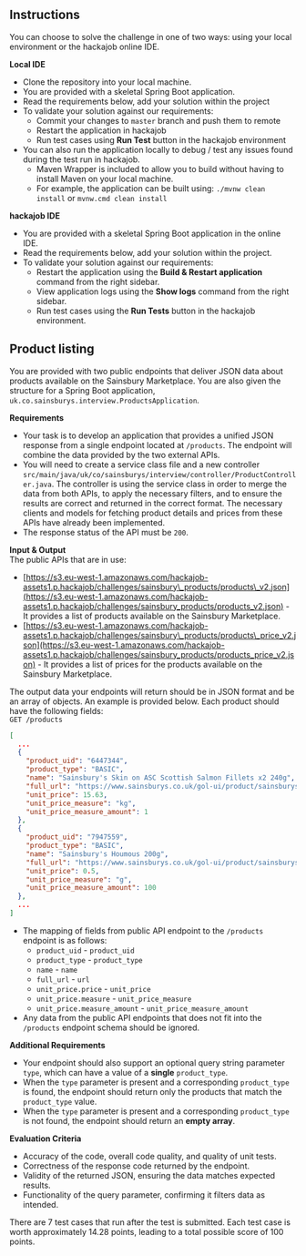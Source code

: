 ## Instructions  
You can choose to solve the challenge in one of two ways: using your local environment or the hackajob online IDE.  
  
**Local IDE**  
* Clone the repository into your local machine.
* You are provided with a skeletal Spring Boot application.
* Read the requirements below, add your solution within the project
* To validate your solution against our requirements:
    * Commit your changes to `master` branch and push them to remote
    * Restart the application in hackajob
    * Run test cases using **Run Test** button in the hackajob environment
* You can also run the application locally to debug / test any issues found during the test run in hackajob.
    * Maven Wrapper is included to allow you to build without having to install Maven on your local machine.
    * For example, the application can be built using: `./mvnw clean install` or `mvnw.cmd clean install`

**hackajob IDE**  
* You are provided with a skeletal Spring Boot application in the online IDE.
* Read the requirements below, add your solution within the project.
* To validate your solution against our requirements:
    * Restart the application using the **Build & Restart application** command from the right sidebar.
    * View application logs using the **Show logs** command from the right sidebar.
    * Run test cases using the **Run Tests** button in the hackajob environment.  
  
## Product listing  
You are provided with two public endpoints that deliver JSON data about products available on the Sainsbury Marketplace. You are also given the structure for a Spring Boot application, `uk.co.sainsburys.interview.ProductsApplication`.  
  
**Requirements**  
* Your task is to develop an application that provides a unified JSON response from a single endpoint located at `/products`. The endpoint will combine the data provided by the two external APIs.
* You will need to create a service class file and a new controller `src/main/java/uk/co/sainsburys/interview/controller/ProductController.java`. The controller is using the service class in order to merge the data from both APIs, to apply the necessary filters, and to ensure the results are correct and returned in the correct format. The necessary clients and models for fetching product details and prices from these APIs have already been implemented.
* The response status of the API must be `200`.   
  
**Input & Output**  
The public APIs that are in use: 
* [https://s3.eu-west-1.amazonaws.com/hackajob-assets1.p.hackajob/challenges/sainsbury\_products/products\_v2.json](https://s3.eu-west-1.amazonaws.com/hackajob-assets1.p.hackajob/challenges/sainsbury_products/products_v2.json) - It provides a list of products available on the Sainsbury Marketplace.
* [https://s3.eu-west-1.amazonaws.com/hackajob-assets1.p.hackajob/challenges/sainsbury\_products/products\_price_v2.json](https://s3.eu-west-1.amazonaws.com/hackajob-assets1.p.hackajob/challenges/sainsbury_products/products_price_v2.json) - It provides a list of prices for the products available on the Sainsbury Marketplace.
  
The output data your endpoints will return should be in JSON format and be an array of objects. An example is provided below. Each product should have the following fields:  
```GET /products```
```json
[
  ...
  {
    "product_uid": "6447344",
    "product_type": "BASIC",
    "name": "Sainsbury's Skin on ASC Scottish Salmon Fillets x2 240g",
    "full_url": "https://www.sainsburys.co.uk/gol-ui/product/sainsburys-responsibly-sourced-scottish-salmon-fillet-x2-240g",
    "unit_price": 15.63,
    "unit_price_measure": "kg",
    "unit_price_measure_amount": 1
  },
  {
    "product_uid": "7947559",
    "product_type": "BASIC",
    "name": "Sainsbury's Houmous 200g",
    "full_url": "https://www.sainsburys.co.uk/gol-ui/product/sainsburys-houmous-200g",
    "unit_price": 0.5,
    "unit_price_measure": "g",
    "unit_price_measure_amount": 100
  },
  ...
]
```
* The mapping of fields from public API endpoint to the `/products` endpoint is as follows:
  * `product_uid` - `product_uid`
  * `product_type` - `product_type`
  * `name` - `name`
  * `full_url` - `url`
  * `unit_price.price` - `unit_price`
  * `unit_price.measure` - `unit_price_measure`
  * `unit_price.measure_amount` - `unit_price_measure_amount`
* Any data from the public API endpoints that does not fit into the `/products` endpoint schema should be ignored.
  
**Additional Requirements**  
* Your endpoint should also support an optional query string parameter `type`, which can have a value of a **single** `product_type`.
* When the `type` parameter is present and a corresponding `product_type` is found, the endpoint should return only the products that match the `product_type` value.
* When the `type` parameter is present and a corresponding `product_type` is not found, the endpoint should return an **empty array**.

**Evaluation Criteria**  
* Accuracy of the code, overall code quality, and quality of unit tests.
* Correctness of the response code returned by the endpoint.
* Validity of the returned JSON, ensuring the data matches expected results.
* Functionality of the query parameter, confirming it filters data as intended.
   
There are 7 test cases that run after the test is submitted. Each test case is worth approximately 14.28 points, leading to a total possible score of 100 points.  
